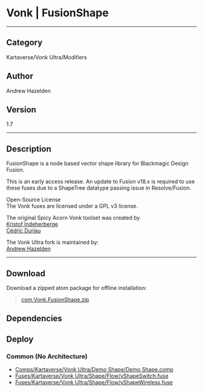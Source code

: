 # Vonk | FusionShape
___

## Category
Kartaverse/Vonk Ultra/Modifiers

## Author
Andrew Hazelden

## Version
1.7

___

## Description
<p>FusionShape is a node based vector shape library for Blackmagic Design Fusion.</p>

<p>This is an early access release. An update to Fusion v18.x is required to use these fuses due to a ShapeTree datatype passing issue in Resolve/Fusion.</p>

<p>Open-Source License<br>
The Vonk fuses are licensed under a GPL v3 license.</p>

<p>The original Spicy Acorn Vonk toolset was created by<br>
<a href="mailto:xmnr0x23@gmail.com">Kristof Indeherberge</a><br>
<a href="mailto:duriau.cedric@live.be">Cédric Duriau</a></p>

<p>The Vonk Ultra fork is maintained by:<br>
<a href="mailto:andrew@andrewhazelden.com">Andrew Hazelden</a></p>


___

## Download

Download a zipped atom package for offline installation:
> [com.Vonk.FusionShape.zip](https://gitlab.com/WeSuckLess/Reactor/-/archive/master/Reactor-master.zip?path=Atoms/com.Vonk.FusionShape)  

## Dependencies

## Deploy

### Common (No Architecture)

<ul>
<li><a href="https://gitlab.com/WeSuckLess/Reactor/-/blob/master/Atoms/com.Vonk.FusionShape/Comps/Kartaverse/Vonk Ultra/Demo Shape/Demo Shape.comp?ref_type=heads">Comps/Kartaverse/Vonk Ultra/Demo Shape/Demo Shape.comp</a></li>
<li><a href="https://gitlab.com/WeSuckLess/Reactor/-/blob/master/Atoms/com.Vonk.FusionShape/Fuses/Kartaverse/Vonk Ultra/Shape/Flow/vShapeSwitch.fuse?ref_type=heads">Fuses/Kartaverse/Vonk Ultra/Shape/Flow/vShapeSwitch.fuse</a></li>
<li><a href="https://gitlab.com/WeSuckLess/Reactor/-/blob/master/Atoms/com.Vonk.FusionShape/Fuses/Kartaverse/Vonk Ultra/Shape/Flow/vShapeWireless.fuse?ref_type=heads">Fuses/Kartaverse/Vonk Ultra/Shape/Flow/vShapeWireless.fuse</a></li>
</ul>
